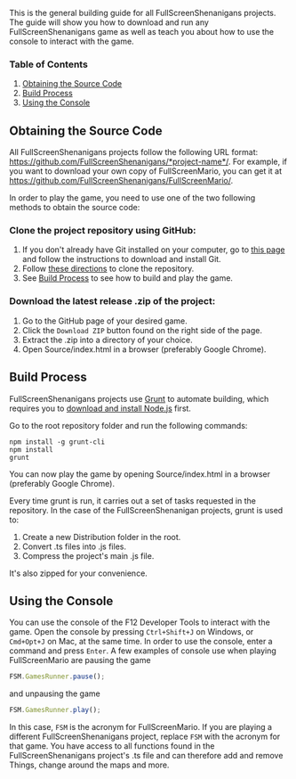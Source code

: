 This is the general building guide for all FullScreenShenanigans projects. The guide will show you how to download and run any FullScreenShenanigans game as well as teach you about how to use the console to interact with the game.

### Table of Contents

1. [Obtaining the Source Code](#obtaining-the-source-code)
2. [Build Process](#build-process)
3. [Using the Console](#using-the-console)

## Obtaining the Source Code

All FullScreenShenanigans projects follow the following URL format: https://github.com/FullScreenShenanigans/*project-name*/. For example, if you want to download your own copy of FullScreenMario, you can get it at https://github.com/FullScreenShenanigans/FullScreenMario/. 

In order to play the game, you need to use one of the two following methods to obtain the source code:

### Clone the project repository using GitHub:
1. If you don't already have Git installed on your computer, go to [this page](http://git-scm.com/book/en/v2/Getting-Started-Installing-Git) and follow the instructions to download and install Git.
2. Follow [these directions](https://help.github.com/articles/cloning-a-repository/) to clone the repository.
3. See [Build Process](#build-process) to see how to build and play the game.

### Download the latest release .zip of the project:
1. Go to the GitHub page of your desired game.
2. Click the `Download ZIP` button found on the right side of the page.
3. Extract the .zip into a directory of your choice.
4. Open Source/index.html in a browser (preferably Google Chrome).


## Build Process

FullScreenShenanigans projects use [Grunt](http://gruntjs.com/) to automate building, which requires you to [download and install Node.js](http://nodejs.org) first.

Go to the root repository folder and run the following commands:
    
    npm install -g grunt-cli
    npm install
    grunt

You can now play the game by opening Source/index.html in a browser (preferably Google Chrome).

Every time grunt is run, it carries out a set of tasks requested in the repository. In the case of the FullScreenShenanigan projects, grunt is used to:

1. Create a new Distribution folder in the root.
2. Convert .ts files into .js files.
3. Compress the project's main .js file.

It's also zipped for your convenience.


## Using the Console
You can use the console of the F12 Developer Tools to interact with the game. Open the console by pressing `Ctrl+Shift+J` on Windows, or `Cmd+Opt+J` on Mac, at the same time. In order to use the console, enter a command and press `Enter`. A few examples of console use when playing FullScreenMario are pausing the game

```javascript
FSM.GamesRunner.pause();
```
and unpausing the game
```javascript
FSM.GamesRunner.play();
```

In this case, `FSM` is the acronym for FullScreenMario. If you are playing a different FullScreenShenanigans project, replace `FSM` with the acronym for that game. You have access to all functions found in the FullScreenShenanigans project's .ts file and can therefore add and remove Things, change around the maps and more.